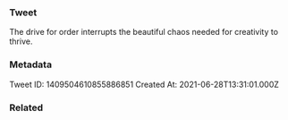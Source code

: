 ### Tweet
The drive for order interrupts the beautiful chaos needed for creativity to thrive.

### Metadata
Tweet ID: 1409504610855886851
Created At: 2021-06-28T13:31:01.000Z

### Related

